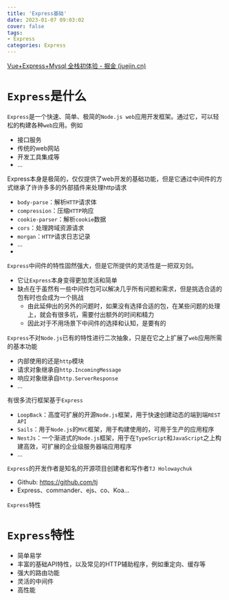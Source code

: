```yaml
---
title: 'Express基础'
date: 2023-01-07 09:03:02
cover: false
tags:
- Express
categories: Express
---
```


[Vue+Express+Mysql 全栈初体验 - 掘金 (juejin.cn)](https://juejin.cn/post/6844903853704347655#heading-0)



# `Express`是什么

`Express`是一个快速、简单、极简的`Node.js web`应用开发框架。通过它，可以轻松的构建各种`web`应用。例如

- 接口服务
- 传统的web网站
- 开发工具集成等
- ...

Express本身是极简的，仅仅提供了web开发的基础功能，但是它通过中间件的方式继承了许许多多的外部插件来处理http请求

- `body-parse`：解析`HTTP`请求体
- `compression`：压缩`HTTP`响应
- `cookie-parser`：解析`cookie`数据
- `cors`：处理跨域资源请求
- `morgan`：`HTTP`请求日志记录
- ...
- 



`Express`中间件的特性固然强大，但是它所提供的灵活性是一把双刃剑。

- 它让`Express`本身变得更加灵活和简单
- 缺点在于虽然有一些中间件包可以解决几乎所有问题和需求，但是挑选合适的包有时也会成为一个挑战
  - 由此延伸出的另外的问题时，如果没有选择合适的包，在某些问题的处理上，就会有很多坑，需要付出额外的时间和精力
  - 因此对于不用场景下中间件的选择和认知，是要有的

`Express`不对`Node.js`已有的特性进行二次抽象，只是在它之上扩展了`web`应用所需的基本功能

- 内部使用的还是`http`模块
- 请求对象继承自`http.IncomingMessage`
- 响应对象继承自`http.ServerResponse`
- ...



有很多流行框架基于`Express`

- `LoopBack`：高度可扩展的开源`Node.js`框架，用于快速创建动态的端到端`REST API`
- `Sails`：用于`Node.js`的`MVC`框架，用于构建使用的，可用于生产的应用程序
- `NestJs`：一个渐进式的`Node.js`框架，用于在`TypeScript`和`JavaScript`之上构建高效，可扩展的企业级服务器端应用程序
- ...



`Express`的开发作者是知名的开源项目创建者和写作者`TJ Holowaychuk`

- Github: https://github.com/tj
- Express、commander、ejs、co、Koa...



`Express`特性



# `Express`特性

- 简单易学
- 丰富的基础API特性，以及常见的HTTP辅助程序，例如重定向、缓存等
- 强大的路由功能
- 灵活的中间件
- 高性能





